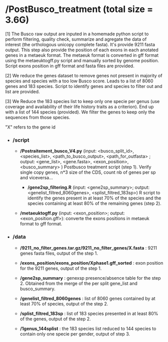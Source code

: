 # /PostBusco_treatment (total size = 3.6G)

[1] The Busco raw output are inputed in a homemade python script to perform filtering, quality check, summarize and agregate the data of interest (the orthologous unicopy complete fasta). It's provide 9211 fasta output.
This step also provide the position of each exons in each anotated genes in a metaeuk format. The metaeuk format is converted in gff format using the metaeuktogff.py script and manually sorted by genome position. 
Script exons position in gff format and fasta files are provided.

[2] We reduce the genes dataset to remove genes not present in majority of species and species with a too low Busco score. Leads to a list of 8060 genes and 183 species.
Script to identify genes and species to filter out and list are provided.

[3] We Reduce the 183 species list to keep only one specie per genus (use coverage and availability of their life history traits as a criterion). End up with a list of 144 species (provided). We filter the genes to keep only the sequences from those species.

"X" refers to the gene id

- ### **/script**
 
	- **/Postraitement_busco_V4.py** (input: <busco_split_id>, <species_list>, <path_to_busco_output>, <path_for_outfasta> ; output: <gene_list>, <gene.fasta>, <exon_position>, <busco_summary> )
   	 Postbusco treatment script (step 1). Verify single copy genes, n*3 size of the CDS, count nb of genes per sp and viceversa... 

        - **/gene2sp_filtering.R** (input: <gene2sp_summary>; output: <genelist_filtred_8060genes>, <splist_filtred_183sp>) 
   	R script to identify the genes present in at least 70% of the species and the species containing at least 80% of the remaining genes (step 2).

	- **/metaeuktogff.py** (input: <exon_position>; output: <exon_position.gff>): converte the exons positions in metaeuk format to gff format.

- ### **/data**
	
	- **/9211_no_filter_genes.tar.gz/9211_no_filter_genes/X.fasta** : 9211 genes fasta files, output of the step 1.

	- **/exons_position/exons_position/Xphase1.gff_sorted** : exon position for the 9211 genes, output of the step 1.

	- **/gene2sp_summary** : genexsp presence/absence table for the step 2. Obtained from the merge of the per split gene_list and busco_summary. 

	- **/genelist_filtred_8060genes** : list of 8060 genes contained by at least 70% of species, output of the step 2. 

	- **/splist_filtred_183sp** : list of 183 species presented in at least 80% of the genes, output of the step 2. 

	- **/1genus_144splist** : the 183 species list reduced to 144 species to contain only one specie per gender, output of step 3. 

